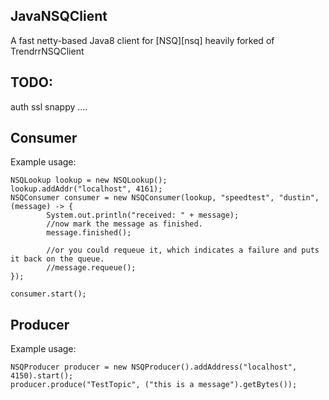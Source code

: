 ## JavaNSQClient

A fast netty-based Java8 client for [NSQ][nsq] 
heavily forked of TrendrrNSQClient

## TODO:
auth
ssl
snappy
....

## Consumer

Example usage:

```
NSQLookup lookup = new NSQLookup();
lookup.addAddr("localhost", 4161);
NSQConsumer consumer = new NSQConsumer(lookup, "speedtest", "dustin", (message) -> {
        System.out.println("received: " + message);            
        //now mark the message as finished.
        message.finished();
        
        //or you could requeue it, which indicates a failure and puts it back on the queue.
        //message.requeue();
});
        
consumer.start();
```

## Producer

Example usage: 

```
NSQProducer producer = new NSQProducer().addAddress("localhost", 4150).start();            
producer.produce("TestTopic", ("this is a message").getBytes());
```

